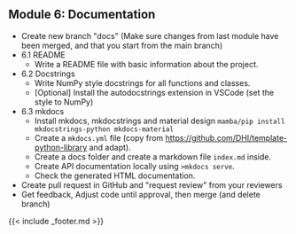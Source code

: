## Module 6: Documentation

- Create new branch "docs" (Make sure changes from last module have been merged, and that you start from the main branch)
- 6.1 README
    - Write a README file with basic information about the project.
- 6.2 Docstrings
    - Write NumPy style docstrings for all functions and classes.
    - [Optional] Install the autodocstrings extension in VSCode (set the style to NumPy)
- 6.3 mkdocs
    - Install mkdocs, mkdocstrings and material design `mamba/pip install mkdocstrings-python mkdocs-material`
    - Create a `mkdocs.yml` file (copy from https://github.com/DHI/template-python-library and adapt).
    - Create a docs folder and create a markdown file `index.md` inside.
    - Create API documentation locally using `>mkdocs serve`.
    - Check the generated HTML documentation.
- Create pull request in GitHub and "request review" from your reviewers
- Get feedback, Adjust code until approval, then merge (and delete branch)

{{< include _footer.md >}}